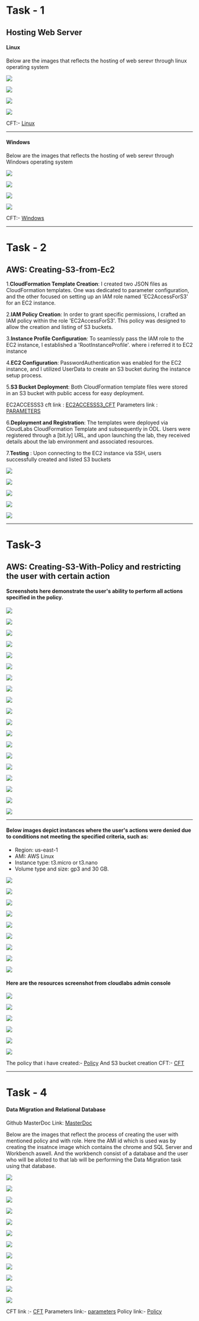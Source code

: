 # Task - 1
## Hosting Web Server

#### Linux

Below are the images that reflects the hosting of web serevr through linux operating system

![](./Images/Screenshot%20(333).png)

![](./Images/Screenshot%20(335).png)

![](./Images/Screenshot%20(337).png)

![](./Images/Screenshot%20(334).png)

CFT:- [Linux](https://linuxodlcl.s3.amazonaws.com/CloudLabs2Linux.json)

---

#### Windows

Below are the images that reflects the hosting of web serevr through Windows operating system

![](./Images/Screenshot%20(324).png)

![](./Images/Screenshot%20(325).png)

![](./Images/Screenshot%20(326).png)

![](./Images/Screenshot%20(327).png)

CFT:- [Windows](https://clodldemo2.s3.amazonaws.com/CloudLab1.yml)

---

# Task - 2
## 	AWS: Creating-S3-from-Ec2

1.**CloudFormation Template Creation**: I created two JSON files as CloudFormation templates. One was dedicated to parameter configuration, and the other focused on setting up an IAM role named 'EC2AccessForS3' for an EC2 instance.

2.**IAM Policy Creation**: In order to grant specific permissions, I crafted an IAM policy within the role 'EC2AccessForS3'. This policy was designed to allow the creation and listing of S3 buckets.

3.**Instance Profile Configuration**: To seamlessly pass the IAM role to the EC2 instance, I established a 'RootInstanceProfile'. where i referred it to EC2 instance

4.**EC2 Configuration**: PasswordAuthentication was enabled for the EC2 instance, and I utilized UserData to create an S3 bucket during the instance setup process.

5.**S3 Bucket Deployment**: Both CloudFormation template files were stored in an S3 bucket with public access for easy deployment.

EC2ACCESSS3 cft link : [EC2ACCESSS3_CFT](https://test-sumit-ec2accesss3.s3.amazonaws.com/CloudLabs2Linuxrole.json)
Parameters link : [PARAMETERS](https://test-sumit-ec2accesss3.s3.amazonaws.com/TrailParameters.json)

6.**Deployment and Registration**: The templates were deployed via CloudLabs CloudFormation Template and subsequently in ODL. Users were registered through a [bit.ly] URL, and upon launching the lab, they received details about the lab environment and associated resources.

7.**Testing** : Upon connecting to the EC2 instance via SSH, users successfully created and listed S3 buckets

![](./Images/Screenshot%20(339).png)

![](./Images/Screenshot%20(340).png)

![](./Images/Screenshot%20(341).png)

![](./Images/Screenshot%20(342).png)

![](./Images/Screenshot%20(343).png)

---

# Task-3
## AWS: Creating-S3-With-Policy and restricting the user with certain action
#### Screenshots here demonstrate the user's ability to perform all actions specified in the policy.

![](./Images/Screenshot%20(349).png)

![](./Images/Screenshot%20(350).png)

![](./Images/Screenshot%20(351).png)

![](./Images/Screenshot%20(352).png)

![](./Images/Screenshot%20(353).png)

![](./Images/Screenshot%20(354).png)

![](./Images/Screenshot%20(355).png)

![](./Images/Screenshot%20(356).png)

![](./Images/Screenshot%20(357).png)

![](./Images/Screenshot%20(358).png)

![](./Images/Screenshot%20(359).png)

![](./Images/Screenshot%20(360).png)

![](./Images/Screenshot%20(361).png)

![](./Images/Screenshot%20(362).png)

![](./Images/Screenshot%20(363).png)

![](./Images/Screenshot%20(364).png)

![](./Images/Screenshot%20(365).png)

![](./Images/Screenshot%20(366).png)

![](./Images/Screenshot%20(367).png)

---

#### Below images depict instances where the user's actions were denied due to conditions not meeting the specified criteria, such as:

- Region: us-east-1
- AMI: AWS Linux
- Instance type: t3.micro or t3.nano
- Volume type and size: gp3 and 30 GB.

![](./Images/Screenshot%20(368).png)

![](./Images/Screenshot%20(369).png)

![](./Images/Screenshot%20(370).png)

![](./Images/Screenshot%20(371).png)

![](./Images/Screenshot%20(372).png)

![](./Images/Screenshot%20(373).png)

![](./Images/Screenshot%20(374).png)

![](./Images/Screenshot%20(375).png)

![](./Images/Screenshot%20(376).png)

#### Here are the resources screenshot from cloudlabs admin console

![](./Images/Screenshot%20(377).png)

![](./Images/Screenshot%20(378).png)

![](./Images/Screenshot%20(379).png)

![](./Images/Screenshot%20(380).png)

![](./Images/Screenshot%20(381).png)

![](./Images/Screenshot%20(382).png)

The policy that i have created:- [Policy](https://policyiam-for-odl.s3.amazonaws.com/forpolicy.json)
And S3 bucket creation CFT:- [CFT](https://policyiam-for-odl.s3.amazonaws.com/news3bucket.json)

---

# Task - 4

#### Data Migration and Relational Database

Github MasterDoc Link: [MasterDoc](https://github.com/SumitSP404/Spek_Repo)

Below are the images that reflect the process of creating the user with mentioned policy and with role. Here the AMI id which is used was by creating the insatnce image which contains the chrome and SQL Server and Workbench aswell. And the workbench consist of a database and the user who will be alloted to that lab will be performing the Data Migration task using that database.

![](./Images/Screenshot%20(383).png)

![](./Images/Screenshot%20(384).png)

![](./Images/Screenshot%20(385).png)

![](./Images/Screenshot%20(387).png)

![](./Images/Screenshot%20(388).png)

![](./Images/Screenshot%20(389).png)

![](./Images/Screenshot%20(390).png)

![](./Images/Screenshot%20(391).png)

![](./Images/Screenshot%20(392).png)

![](./Images/Screenshot%20(393).png)

![](./Images/Screenshot%20(394).png)

![](./Images/Screenshot%20(396).png)

CFT link :- [CFT](https://rds-dms-ec2.s3.amazonaws.com/rds-dms-folder/rds-dms.json)
Parameters link:- [parameters](https://rds-dms-ec2.s3.amazonaws.com/rds-dms-folder/param.json)
Policy link:- [Policy](https://rds-dms-ec2.s3.amazonaws.com/rds-dms-folder/new1policy.json)
